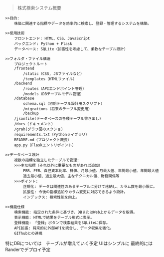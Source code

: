 >株式検索システム概要

    >>目的: 
        株価に関連する指標やデータを効率的に検索し、登録・管理するシステムを構築。

    >>使用技術
        フロントエンド: HTML、CSS、JavaScript
        バックエンド: Python + Flask
        データベース: SQLite（拡張性を考慮して、柔軟なテーブル設計）

    >>フォルダ・ファイル構造
        プロジェクトルート
        /frontend
            /static（CSS, JSファイルなど）
            /templates（HTMLファイル）
        /backend
            /routes（APIエンドポイント管理）
            /models（DBテーブルモデル管理）
        /database
            schema.sql（初期テーブル設計用スクリプト）
            /migrations（将来のテーブル変更用）
            /backup
        /jsonfile(データベースの各種テーブル書き出し)
        /docs（ドキュメント）
        /grah(グラフ図のスクショ)
        requirements.txt（Pythonライブラリ）
        README.md（プロジェクト概要）
        app.py（Flaskエントリポイント）
    
    >>データベース設計
        複数の指標を独立したテーブルで管理:
        >>>主な指標（それ以外に重要なものがあれば追加）
            PBR、PER、自己資本比率、株価、月最小値、月最大値、年間最小値、年間最大値
            過去最小値、過去最大値、主なテクニカル値、財務関係等
        >>>ポイント:
            正規化: データは関連性のあるテーブルに分けて格納し、カラム数を最小限に。
            拡張性: 今後の指標追加やカラム変更に対応できるよう設計。
            インデックス: 検索性能を向上。

    >>機能仕様
        検索機能: 指定された条件に基づき、DBまたはWeb上からデータを取得。
        表示機能: HTMLで結果をテーブル形式に表示。
        登録機能: 「登録」ボタンで検索結果をSQLiteに保存。
        API拡張: 将来的に外部APIを統合し、データ収集を強化。
        GIThubとの連携


特にDBについては　テーブルが増えていく予定
UIはシンプルに
最終的にはRanderでデプロイ予定